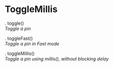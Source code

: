 # ToggleMillis

. toggle()  
*Toggle a pin*

. toggleFast()  
*Toggle a pin in Fast mode*

. toggleMillis()  
*Toggle a pin using millis(), without blocking delay*

